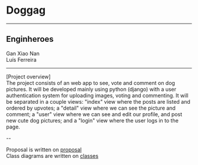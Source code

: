 # Doggag
---

## Enginheroes
Gan Xiao Nan  
Luís Ferreira

---

[Project overview]  
The project consists of an web app to see, vote and comment on dog pictures. It will be developed mainly using python (django) with a user authentication system for uploading images, voting and commenting.
It will be separated in a couple views: "index" view where the posts are listed and ordered by upvotes; a "detail" view where we can see the picture and comment; a "user" view where we can see and edit our profile, and post new cute dog pictures; and a "login" view where the user logs in to the page.

--

Proposal is written on [proposal](Proposal.md)  
Class diagrams are written on [classes](Class.md)
